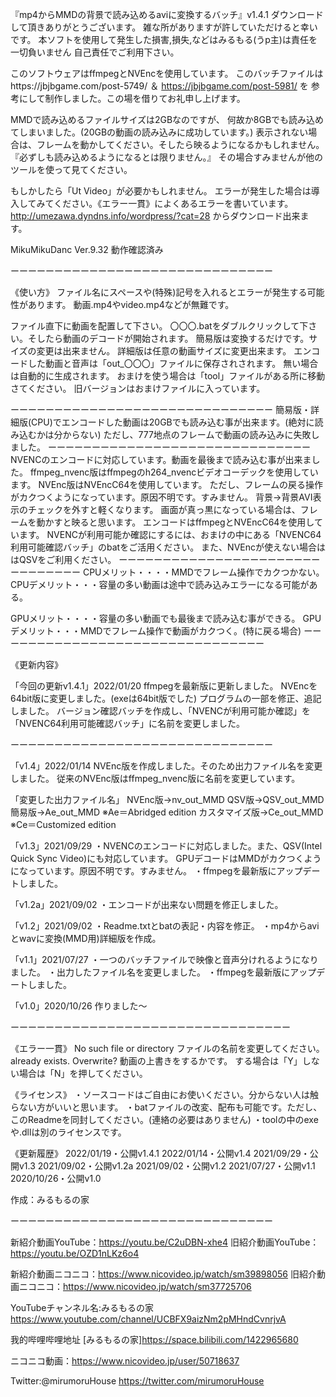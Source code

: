 『mp4からMMDの背景で読み込めるaviに変換するバッチ』v1.4.1
ダウンロードして頂きありがとうございます。
雑な所がありますが許していただけると幸いです。
本ソフトを使用して発生した損害,損失,などはみるもる(うp主)は責任を一切負いません
自己責任でご利用下さい。

このソフトウェアはffmpegとNVEncを使用しています。
このバッチファイルはhttps://jbjbgame.com/post-5749/ ＆ https://jbjbgame.com/post-5981/ を
参考にして制作しました。この場を借りてお礼申し上げます。

MMDで読み込めるファイルサイズは2GBなのですが、
何故か8GBでも読み込めてしまいました。(20GBの動画の読み込みに成功しています。)
表示されない場合は、フレームを動かしてください。そしたら映るようになるかもしれません。
『必ずしも読み込めるようになるとは限りません。』
その場合すみませんが他のツールを使って見てください。

もしかしたら「Ut Video」が必要かもしれません。
エラーが発生した場合は導入してみてください。《エラー一貫》によくあるエラーを書いています。
http://umezawa.dyndns.info/wordpress/?cat=28
からダウンロード出来ます。


MikuMikuDanc Ver.9.32 動作確認済み

ーーーーーーーーーーーーーーーーーーーーーーーーーーーーーー

《使い方》
ファイル名にスペースや(特殊)記号を入れるとエラーが発生する可能性があります。
動画.mp4やvideo.mp4などが無難です。

ファイル直下に動画を配置して下さい。
〇〇〇.batをダブルクリックして下さい。そしたら動画のデコードが開始されます。
簡易版は変換するだけです。サイズの変更は出来ません。
詳細版は任意の動画サイズに変更出来ます。
エンコードした動画と音声は「out_〇〇〇」ファイルに保存されされます。
無い場合は自動的に生成されます。
おまけを使う場合は「tool」ファイルがある所に移動さてください。
旧バージョンはおまけファイルに入っています。

ーーーーーーーーーーーーーーーーーーーーーーーーーーーーーー
簡易版・詳細版(CPU)でエンコードした動画は20GBでも読み込む事が出来ます。(絶対に読み込むかは分からない)
ただし、777地点のフレームで動画の読み込みに失敗しました。
ーーーーーーーーーーーーーーーーーーーーーーーーーーーーーー
NVENCのエンコードに対応しています。動画を最後まで読み込む事が出来ました。
ffmpeg_nvenc版はffmpegのh264_nvencビデオコーデックを使用しています。
NVEnc版はNVEncC64を使用しています。
ただし、フレームの戻る操作がカクつくようになっています。原因不明です。すみません。
背景→背景AVI表示のチェックを外すと軽くなります。
画面が真っ黒になっている場合は、フレームを動かすと映ると思います。
エンコードはffmpegとNVEncC64を使用しています。
NVENCが利用可能か確認にするには、おまけの中にある「NVENC64利用可能確認バッチ」のbatをご活用ください。
また、NVEncが使えない場合ははQSVをご利用ください。
ーーーーーーーーーーーーーーーーーーーーーーーーーーーーーーー
CPUメリット・・・・MMDでフレーム操作でカクつかない。
CPUデメリット・・・容量の多い動画は途中で読み込みエラーになる可能がある。 

GPUメリット・・・・容量の多い動画でも最後まで読み込む事ができる。
GPUデメリット・・・MMDでフレーム操作で動画がカクつく。(特に戻る場合)
ーーーーーーーーーーーーーーーーーーーーーーーーーーーーーーー

《更新内容》

「今回の更新v1.4.1」2022/01/20
ffmpegを最新版に更新しました。
NVEncを64bit版に変更しました。(exeは64bit版でした)
プログラムの一部を修正、追記しました。
バージョン確認バッチを作成し、「NVENCが利用可能か確認」を
「NVENC64利用可能確認バッチ」に名前を変更しました。

ーーーーーーーーーーーーーーーーーーーーーーーーーーーーーー

「v1.4」2022/01/14
NVEnc版を作成しました。そのため出力ファイル名を変更しました。
従来のNVEnc版はffmpeg_nvenc版に名前を変更しています。

「変更した出力ファイル名」
NVEnc版->nv_out_MMD
QSV版->QSV_out_MMD
簡易版->Ae_out_MMD ※Ae＝Abridged edition
カスタマイズ版->Ce_out_MMD ※Ce＝Customized edition

「v1.3」2021/09/29
・NVENCのエンコードに対応しました。また、QSV(Intel Quick Sync Video)にも対応しています。
GPUデコードはMMDがカクつくようになっています。原因不明です。すみません。
・ffmpegを最新版にアップデートしました。

「v1.2a」2021/09/02
・エンコードが出来ない問題を修正しました。

「v1.2」2021/09/02
・Readme.txtとbatの表記・内容を修正。
・mp4からaviとwavに変換(MMD用)詳細版を作成。

「v1.1」2021/07/27
・一つのバッチファイルで映像と音声分けれるようになりました。
・出力したファイル名を変更しました。
・ffmpegを最新版にアップデートしました。

「v1.0」2020/10/26
作りました～

ーーーーーーーーーーーーーーーーーーーーーーーーーーーーーーーー

《エラー一貫》
No such file or directory ファイルの名前を変更してください。
already exists. Overwrite? 動画の上書きをするかです。
する場合は「Y」しない場合は「N」を押してください。

《ライセンス》
・ソースコードはご自由にお使いください。分からない人は触らない方がいいと思います。
・batファイルの改変、配布も可能です。ただし、このReadmeを同封してください。(連絡の必要はありません)
・toolの中のexeや.dllは別のライセンスです。

《更新履歴》
2022/01/19・公開v1.4.1
2022/01/14・公開v1.4
2021/09/29・公開v1.3
2021/09/02・公開v1.2a
2021/09/02・公開v1.2
2021/07/27・公開v1.1
2020/10/26・公開v1.0

作成：みるもるの家

ーーーーーーーーーーーーーーーーーーーーーーーーーーーーーー

新紹介動画YouTube：https://youtu.be/C2uDBN-xhe4
旧紹介動画YouTube：https://youtu.be/OZD1nLKz6o4

新紹介動画ニコニコ：https://www.nicovideo.jp/watch/sm39898056
旧紹介動画ニコニコ：https://www.nicovideo.jp/watch/sm37725706

YouTubeチャンネル名:みるもるの家
https://www.youtube.com/channel/UCBFX9aizNm2pMHndCvnrjvA

我的哔哩哔哩地址
[みるもるの家]https://space.bilibili.com/1422965680

ニコニコ動画：https://www.nicovideo.jp/user/50718637

Twitter:@mirumoruHouse
https://twitter.com/mirumoruHouse

